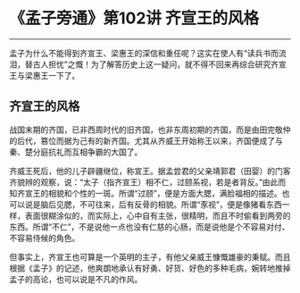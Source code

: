 # 《孟子旁通》第102讲 齐宣王的风格

------

孟子为什么不能得到齐宣王、梁惠王的深信和重任呢？这实在使人有“读兵书而流泪，替古人担忧”之慨！为了解答历史上这一疑问，就不得不回来再综合研究齐宣王与梁惠王一下了。

## 齐宣王的风格

战国末期的齐国，已非西周时代的旧齐国，也非东周初期的齐国，而是由田完敬仲的后代，篡位而据为己有的新齐国。尤其从齐威王开始称王以来，齐国便成了与秦、楚分庭抗礼而互相争霸的大国了。

齐威王死后，他的儿子辟疆继位，称宣王。据孟尝君的父亲靖郭君（田婴）的门客齐貌辨的观察，说：“太子（指齐宣王）相不仁，过颐系视，若是者背反。”由此而知齐宣王的相貌和个性的一斑。所谓“过颐”，便是方面大腮，满脸福相的描述。也可以说是脑后见腮，不可往来，后有反骨的相貌。所谓“豕视”，便是像猪看东西一样，表面很糊涂似的，而实际上，心中自有主张，很精明，而且不时偷看到两旁的东西。所谓“不仁”，不是说他一点也没有仁慈的心肠，而是说他是个不容易对付、不容易侍候的角色。

但事实上，齐宣王也可算是一个英明的主子，有他父亲威王慷慨雄豪的秉赋。而且根据《孟子》的记述，他爽朗地承认有好勇、好货、好色的多种毛病，婉转地推掉孟子的高论，也可以说是不凡的作风。

